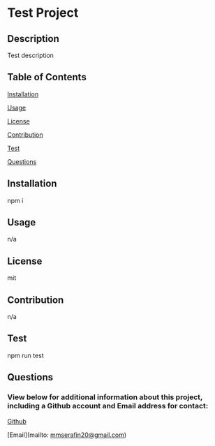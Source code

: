 # Test Project 

  ## Description

  Test description

  
  ## Table of Contents

  [Installation](#installation)

  [Usage](#usage)

  [License](#license)

  [Contribution](#contribution)

  [Test](#test)

  [Questions](#questions)


  ## Installation 

  npm i


  ## Usage

  n/a


  ## License 

  mit


  ## Contribution

  n/a

  ## Test

  npm run test

  ## Questions

  ### View below for additional information about this project, including a Github account and Email address for contact:

  [Github](https://github.com/mserafin20)

  [Email](mailto: mmserafin20@gmail.com)

